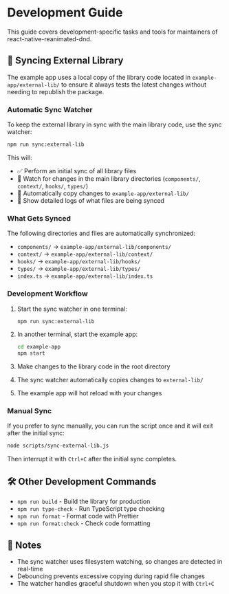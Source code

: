 # Development Guide

This guide covers development-specific tasks and tools for maintainers of react-native-reanimated-dnd.

## 🔄 Syncing External Library

The example app uses a local copy of the library code located in `example-app/external-lib/` to ensure it always tests the latest changes without needing to republish the package.

### Automatic Sync Watcher

To keep the external library in sync with the main library code, use the sync watcher:

```bash
npm run sync:external-lib
```

This will:

- ✅ Perform an initial sync of all library files
- 👀 Watch for changes in the main library directories (`components/`, `context/`, `hooks/`, `types/`)
- 🔄 Automatically copy changes to `example-app/external-lib/`
- 📝 Show detailed logs of what files are being synced

### What Gets Synced

The following directories and files are automatically synchronized:

- `components/` → `example-app/external-lib/components/`
- `context/` → `example-app/external-lib/context/`
- `hooks/` → `example-app/external-lib/hooks/`
- `types/` → `example-app/external-lib/types/`
- `index.ts` → `example-app/external-lib/index.ts`

### Development Workflow

1. Start the sync watcher in one terminal:

   ```bash
   npm run sync:external-lib
   ```

2. In another terminal, start the example app:

   ```bash
   cd example-app
   npm start
   ```

3. Make changes to the library code in the root directory
4. The sync watcher automatically copies changes to `external-lib/`
5. The example app will hot reload with your changes

### Manual Sync

If you prefer to sync manually, you can run the script once and it will exit after the initial sync:

```bash
node scripts/sync-external-lib.js
```

Then interrupt it with `Ctrl+C` after the initial sync completes.

## 🛠️ Other Development Commands

- `npm run build` - Build the library for production
- `npm run type-check` - Run TypeScript type checking
- `npm run format` - Format code with Prettier
- `npm run format:check` - Check code formatting

## 📝 Notes

- The sync watcher uses filesystem watching, so changes are detected in real-time
- Debouncing prevents excessive copying during rapid file changes
- The watcher handles graceful shutdown when you stop it with `Ctrl+C`

